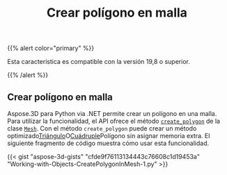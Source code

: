 ﻿---
title: Crear polígono en malla
type: docs
weight: 40
url: /es/python-net/create-polygon-in-mesh/
description: Aspose.3D para Python via .NET permite crear un polígono en una malla. Para utilizar la funcionalidad, el API ofrece el método CreatePolygon de la clase Mesh.
---
{{% alert color="primary" %}} 

Esta característica es compatible con la versión 19,8 o superior.

{{% /alert %}} 
## **Crear polígono en malla**
Aspose.3D para Python via .NET permite crear un polígono en una malla. Para utilizar la funcionalidad, el API ofrece el método [`create_polygon`](https://reference.aspose.com/net/3d/aspose.threed.entities/mesh/methods/createpolygon) de la clase [`Mesh`](https://reference.aspose.com/net/3d/aspose.threed.entities/mesh). Con el método `create_polygon` puede crear un método optimizado[Triángulo](https://reference.aspose.com/net/3d/aspose.threed.entities/mesh/methods/createpolygon)O[Cuádruple](https://reference.aspose.com/net/3d/aspose.threed.entities.mesh/createpolygon/methods/1)Polígono sin asignar memoria extra. El siguiente fragmento de código muestra cómo usar esta funcionalidad.

{{< gist "aspose-3d-gists" "cfde9f76113134443c76608c1d19453a" "Working-with-Objects-CreatePolygonInMesh-1.py" >}}

